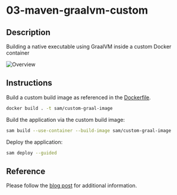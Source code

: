# 03-maven-graalvm-custom

## Description

Building a native executable using GraalVM inside a custom Docker container

![Overview](../resources/sam_container.png)

## Instructions

Build a custom build image as referenced in the [Dockerfile](Dockerfile).

```bash
docker build . -t sam/custom-graal-image
```

Build the application via the custom build image:

```bash
sam build --use-container --build-image sam/custom-graal-image
```

Deploy the application:

```bash
sam deploy --guided
```

## Reference

Please follow the [blog post](https://aws.amazon.com/blogs/compute/building-serverless-java-applications-with-the-aws-sam-cli/) for additional information.
